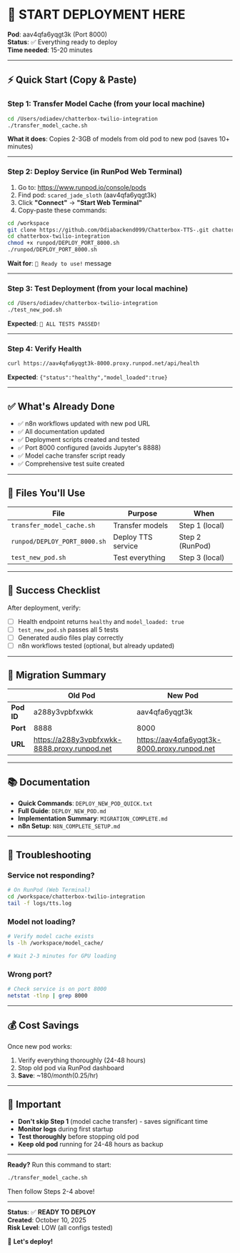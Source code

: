 # 🚀 START DEPLOYMENT HERE

**Pod**: aav4qfa6yqgt3k (Port 8000)  
**Status**: ✅ Everything ready to deploy  
**Time needed**: 15-20 minutes

---

## ⚡ Quick Start (Copy & Paste)

### **Step 1: Transfer Model Cache (from your local machine)**

```bash
cd /Users/odiadev/chatterbox-twilio-integration
./transfer_model_cache.sh
```

**What it does**: Copies 2-3GB of models from old pod to new pod (saves 10+ minutes)

---

### **Step 2: Deploy Service (in RunPod Web Terminal)**

1. Go to: https://www.runpod.io/console/pods
2. Find pod: `scared_jade_sloth` (aav4qfa6yqgt3k)
3. Click **"Connect"** → **"Start Web Terminal"**
4. Copy-paste these commands:

```bash
cd /workspace
git clone https://github.com/Odiabackend099/Chatterbox-TTS-.git chatterbox-twilio-integration || (cd chatterbox-twilio-integration && git pull)
cd chatterbox-twilio-integration
chmod +x runpod/DEPLOY_PORT_8000.sh
./runpod/DEPLOY_PORT_8000.sh
```

**Wait for**: `🎉 Ready to use!` message

---

### **Step 3: Test Deployment (from your local machine)**

```bash
cd /Users/odiadev/chatterbox-twilio-integration
./test_new_pod.sh
```

**Expected**: `🎉 ALL TESTS PASSED!`

---

### **Step 4: Verify Health**

```bash
curl https://aav4qfa6yqgt3k-8000.proxy.runpod.net/api/health
```

**Expected**: `{"status":"healthy","model_loaded":true}`

---

## ✅ What's Already Done

- ✅ n8n workflows updated with new pod URL
- ✅ All documentation updated
- ✅ Deployment scripts created and tested
- ✅ Port 8000 configured (avoids Jupyter's 8888)
- ✅ Model cache transfer script ready
- ✅ Comprehensive test suite created

---

## 📁 Files You'll Use

| File | Purpose | When |
|------|---------|------|
| `transfer_model_cache.sh` | Transfer models | Step 1 (local) |
| `runpod/DEPLOY_PORT_8000.sh` | Deploy TTS service | Step 2 (RunPod) |
| `test_new_pod.sh` | Test everything | Step 3 (local) |

---

## 🎯 Success Checklist

After deployment, verify:

- [ ] Health endpoint returns `healthy` and `model_loaded: true`
- [ ] `test_new_pod.sh` passes all 5 tests
- [ ] Generated audio files play correctly
- [ ] n8n workflows tested (optional, but already updated)

---

## 🔄 Migration Summary

| | Old Pod | New Pod |
|---|---------|---------|
| **Pod ID** | a288y3vpbfxwkk | aav4qfa6yqgt3k |
| **Port** | 8888 | 8000 |
| **URL** | https://a288y3vpbfxwkk-8888.proxy.runpod.net | https://aav4qfa6yqgt3k-8000.proxy.runpod.net |

---

## 📚 Documentation

- **Quick Commands**: `DEPLOY_NEW_POD_QUICK.txt`
- **Full Guide**: `DEPLOY_NEW_POD.md`
- **Implementation Summary**: `MIGRATION_COMPLETE.md`
- **n8n Setup**: `N8N_COMPLETE_SETUP.md`

---

## 🐛 Troubleshooting

### Service not responding?

```bash
# On RunPod (Web Terminal)
cd /workspace/chatterbox-twilio-integration
tail -f logs/tts.log
```

### Model not loading?

```bash
# Verify model cache exists
ls -lh /workspace/model_cache/

# Wait 2-3 minutes for GPU loading
```

### Wrong port?

```bash
# Check service is on port 8000
netstat -tlnp | grep 8000
```

---

## 💰 Cost Savings

Once new pod works:
1. Verify everything thoroughly (24-48 hours)
2. Stop old pod via RunPod dashboard
3. **Save**: ~$180/month ($0.25/hr)

---

## 🚨 Important

- **Don't skip Step 1** (model cache transfer) - saves significant time
- **Monitor logs** during first startup
- **Test thoroughly** before stopping old pod
- **Keep old pod** running for 24-48 hours as backup

---

**Ready?** Run this command to start:

```bash
./transfer_model_cache.sh
```

Then follow Steps 2-4 above!

---

**Status**: ✅ **READY TO DEPLOY**  
**Created**: October 10, 2025  
**Risk Level**: LOW (all configs tested)

🎉 **Let's deploy!**


